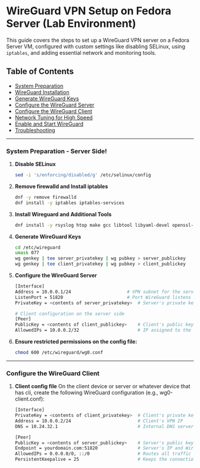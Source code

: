 # WireGuard VPN Setup on Fedora Server (Lab Environment)

This guide covers the steps to set up a WireGuard VPN server on a Fedora Server VM, configured with custom settings like disabling SELinux, using `iptables`, and adding essential network and monitoring tools.

## Table of Contents
- [System Preparation](#system-preparation)
- [WireGuard Installation](#wireguard-installation)
- [Generate WireGuard Keys](#generate-wireguard-keys)
- [Configure the WireGuard Server](#configure-the-wireguard-server)
- [Configure the WireGuard Client](#configure-the-wireguard-client)
- [Network Tuning for High Speed](#network-tuning-for-high-speed)
- [Enable and Start WireGuard](#enable-and-start-wireguard)
- [Troubleshooting](#troubleshooting)

---

### System Preparation - Server Side!

1. **Disable SELinux**
   ```bash
   sed -i 's/enforcing/disabled/g' /etc/selinux/config

2. **Remove firewalld and Install iptables**
    ```bash
   dnf -y remove firewalld
   dnf install -y iptables iptables-services

3. **Install Wireguard and Additional Tools**
    ```bash
    dnf install -y rsyslog htop make gcc libtool libyaml-devel openssl-devel wget mlocate tcpdump ethtool psmisc vim net-tools bind-utils nmap tar telnet wireguard-tools

4. **Generate WireGuard Keys**
   ```bash
   cd /etc/wireguard
   umask 077
   wg genkey | tee server_privatekey | wg pubkey > server_publickey
   wg genkey | tee client_privatekey | wg pubkey > client_publickey

5. **Configure the WireGuard Server**
   ```bash
   [Interface]
   Address = 10.0.0.1/24                     # VPN subnet for the server
   ListenPort = 51820                        # Port WireGuard listens on
   PrivateKey = <contents of server_privatekey>  # Server's private key

   # Client configuration on the server side
   [Peer]
   PublicKey = <contents of client_publickey>    # Client's public key
   AllowedIPs = 10.0.0.2/32                      # IP assigned to the client
   
6. **Ensure restricted permissions on the config file:**
   ```bash
   chmod 600 /etc/wireguard/wg0.conf

---

### Configure the WireGuard Client

1. **Client config file**
   On the client device or server or whatever device that has cli, create the following WireGuard configuration (e.g., wg0-client.conf):
   ```bash
   [Interface]
   PrivateKey = <contents of client_privatekey>  # Client's private key
   Address = 10.0.0.2/24                         # Client's VPN IP
   DNS = 10.24.32.1                              # Internal DNS server

   [Peer]
   PublicKey = <contents of server_publickey>    # Server's public key
   Endpoint = yourdomain.com:51820               # Server's IP and WireGuard port
   AllowedIPs = 0.0.0.0/0, ::/0                  # Routes all traffic through VPN
   PersistentKeepalive = 25                      # Keeps the connection alive (useful for mobile)

